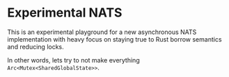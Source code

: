 # Experimental NATS

This is an experimental playground for a new asynchronous NATS implementation with heavy
focus on staying true to Rust borrow semantics and reducing locks.

In other words, lets try to not make everything
`Arc<Mutex<SharedGlobalState>>`.
